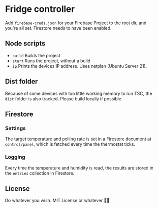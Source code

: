 # Fridge controller

Add `firebase-creds.json` for your Firebase Project to the root dir, and you're all set. Firestore needs to have been enabled.

## Node scripts

* `build` Builds the project
* `start` Runs the project, without a build
* `ip` Prints the devices IP address. Uses netplan (Ubuntu Server 21).

## Dist folder

Because of some devices with too little working memory to run TSC, the `dist` folder is also tracked. Please build locally if possible.

## Firestore

### Settings

The target temperature and polling rate is set in a Firestore document at `control/panel`, which is fetched every time the thermostat ticks.

### Logging

Every time the temperature and humidity is read, the results are stored in the `entries` collection in Firestore.

## License

Do whatever you wish. MIT License or whatever 🤷‍♀️
